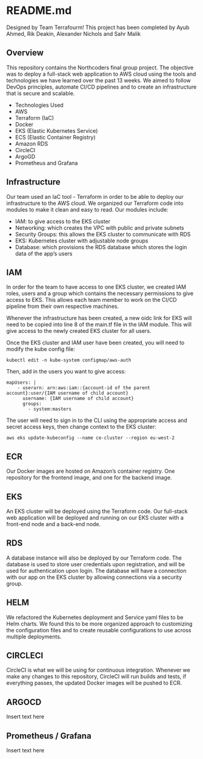 # README.md

Designed by Team Terrafourm! This project has been completed by Ayub Ahmed, Rik Deakin, Alexander Nichols and Sahr Malik

## Overview
This repository contains the Northcoders final group project. The objective was to deploy a full-stack web application to AWS cloud using the tools and technologies we have learned over the past 13 weeks. We aimed to follow DevOps principles, automate CI/CD pipelines and to create an infrastructure that is secure and scalable. 


* Technologies Used
* AWS
* Terraform (IaC)
* Docker 
* EKS (Elastic Kubernetes Service)
* ECS (Elastic Container Registry)
* Amazon RDS
* CircleCI
* ArgoGD
* Prometheus and Grafana

## Infrastructure
Our team used an IaC tool - Terraform in order to be able to deploy our infrastructure to the AWS cloud. We organized our Terraform code into modules to make it clean and easy to read. Our modules include:
* IAM: to give access to the EKS cluster
* Networking: which creates the VPC with public and private subnets
* Security Groups: this allows the EKS cluster to communicate with RDS
* EKS: Kubernetes cluster with adjustable node groups
* Database: which provisions the RDS database which stores the login data of the app’s users

## IAM
In order for the team to have access to one EKS cluster, we created IAM roles, users and a group which contains the necessary permissions to give access to EKS. This allows each team member to work on the CI/CD pipeline from their own respective machines. 

Whenever the infrastructure has been created, a new oidc link for EKS will need to be copied into line 8 of the main.tf file in the IAM module. This will give access to the newly created EKS cluster for all users. 

Once the EKS cluster and IAM user have been created, you will need to modify the kube config file: 
```
kubectl edit -n kube-system configmap/aws-auth
```

Then, add in the users you want to give access: 
```
mapUsers: |
    - userarn: arn:aws:iam::{account-id of the parent account}:user/{IAM username of child account}
      username: {IAM username of child account}
      groups:
        - system:masters
 ```

The user will need to sign in to the CLI using the appropriate access and secret access keys, then change context to the EKS cluster: 
```
aws eks update-kubeconfig --name ce-cluster --region eu-west-2
```

## ECR
Our Docker images are hosted on Amazon’s container registry. One repository for the frontend image, and one for the backend image. 


## EKS
An EKS cluster will be deployed using the Terraform code. Our full-stack web application will be deployed and running on our EKS cluster with a front-end node and a back-end node.


## RDS
A database instance will also be deployed by our Terraform code. The database is used to store user credentials upon registration, and will be used for authentication upon login. The database will have a connection with our app on the EKS cluster by allowing connections via a security group.


## HELM
We refactored the Kubernetes deployment and Service yaml files to be Helm charts. We found this to be more organized approach to customizing the configuration files and to create reusable configurations to use across multiple deployments. 


## CIRCLECI
CircleCI is what we will be using for continuous integration. Whenever we make any changes to this repository, CircleCI will run builds and tests, if everything passes, the updated Docker images will be pushed to ECR.


## ARGOCD
Insert text here


## Prometheus / Grafana
Insert text here
